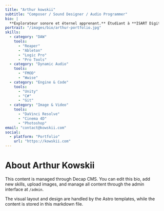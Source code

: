 ```yaml
---
title: "Arthur kowskii"
subtitle: "Composer / Sound Designer / Audio Programmer"
bio: |
  **Explorateur sonore et éternel apprenant.** Étudiant à **ISART Digital Paris** (Musique & Sound Design), je vis pour **apprendre** et concrétiser des projets qui me passionnent.
portrait: "/images/bio/arthur-portfolio.jpg"
skills:
  - category: "DAW"
    tools:
      - "Reaper"
      - "Ableton"
      - "Logic Pro"
      - "Pro Tools"
  - category: "Dynamic Audio"
    tools:
      - "FMOD"
      - "Wwise"
  - category: "Engine & Code"
    tools:
      - "Unity"
      - "C#"
      - "Git"
  - category: "Image & Video"
    tools:
      - "DaVinci Resolve"
      - "Cinema 4D"
      - "Photoshop"
email: "contact@kowskii.com"
social:
  - platform: "Portfolio"
    url: "https://kowskii.com"
---
```


# About Arthur Kowskii

This content is managed through Decap CMS. You can edit this bio, add new skills, upload images, and manage all content through the admin interface at `/admin`.

The visual layout and design are handled by the Astro templates, while the content is stored in this markdown file.